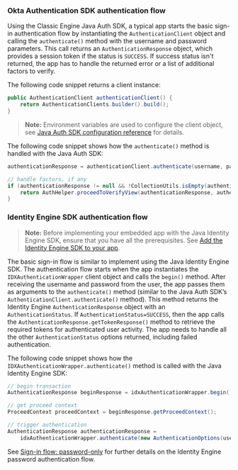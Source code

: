 ### Okta Authentication SDK authentication flow

Using the Classic Engine Java Auth SDK, a typical app starts the basic sign-in authentication flow by instantiating the `AuthenticationClient` object and calling the `authenticate()` method with the username and password parameters. This call returns an `AuthenticationResponse` object, which provides a session token if the status is `SUCCESS`. If success status isn't returned, the app has to handle the returned error or a list of additional factors to verify.

The following code snippet returns a client instance:

```java
public AuthenticationClient authenticationClient() {
    return AuthenticationClients.builder().build();
}
```

> **Note:** Environment variables are used to configure the client object, see [Java Auth SDK configuration reference](https://github.com/okta/okta-auth-java#configuration-reference) for details.

The following code snippet shows how the `authenticate()` method is handled with the Java Auth SDK:

```java
authenticationResponse = authenticationClient.authenticate(username, password.toCharArray(), null, ignoringStateHandler);

// handle factors, if any
if (authenticationResponse != null && !CollectionUtils.isEmpty(authenticationResponse.getFactors())) {
    return AuthHelper.proceedToVerifyView(authenticationResponse, authenticationClient, ignoringStateHandler);
}
```

### Identity Engine SDK authentication flow

> **Note:** Before implementing your embedded app with the Java Identity Engine SDK, ensure that you have all the prerequisites. See [Add the Identity Engine SDK to your app](/docs/guides/oie-upgrade-add-sdk-to-your-app/java/main/).

The basic sign-in flow is similar to implement using the Java Identity Engine SDK. The authentication flow starts when the app instantiates the `IDXAuthenticationWrapper` client object and calls the `begin()` method. After receiving the username and password from the user, the app passes them as arguments to the `authenticate()` method (similar to the Java Auth SDK’s `AuthenticationClient.authenticate()` method). This method returns the Identity Engine `AuthenticationResponse` object with an `AuthenticationStatus`. If `AuthenticationStatus=SUCCESS`, then the app calls the `AuthenticationResponse.getTokenResponse()` method to retrieve the required tokens for authenticated user activity. The app needs to handle all the other `AuthenticationStatus` options returned, including failed authentication.

The following code snippet shows how the `IDXAuthenticationWrapper.authenticate()` method is called with the Java Identity Engine SDK:

```java
// begin transaction
AuthenticationResponse beginResponse = idxAuthenticationWrapper.begin();

// get proceed context
ProceedContext proceedContext = beginResponse.getProceedContext();

// trigger authentication
AuthenticationResponse authenticationResponse =
    idxAuthenticationWrapper.authenticate(new AuthenticationOptions(username, password.toCharArray()), proceedContext);
```

See [Sign-in flow: password-only](/docs/guides/oie-embedded-sdk-use-case-basic-sign-in/java/main/) for further details on the Identity Engine password authentication flow.
